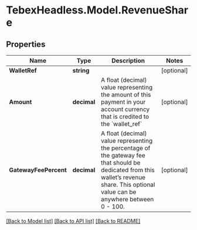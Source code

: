 # TebexHeadless.Model.RevenueShare

## Properties

Name | Type | Description | Notes
------------ | ------------- | ------------- | -------------
**WalletRef** | **string** |  | [optional] 
**Amount** | **decimal** | A float (decimal) value representing the amount of this payment in your account currency that is credited to the &#x60;wallet_ref&#x60; | [optional] 
**GatewayFeePercent** | **decimal** | A float (decimal) value representing the percentage of the gateway fee that should be dedicated from this wallet’s revenue share. This optional value can be anywhere between 0 - 100. | [optional] 

[[Back to Model list]](../README.md#documentation-for-models) [[Back to API list]](../README.md#documentation-for-api-endpoints) [[Back to README]](../README.md)

